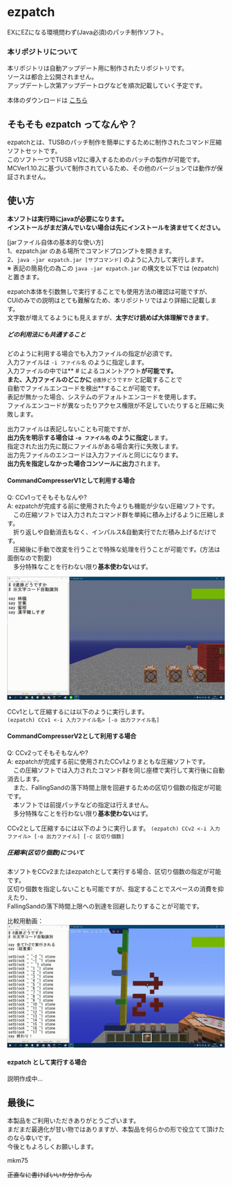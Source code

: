 # ezpatch
EXにEZになる環境問わず(Java必須)のパッチ制作ソフト。

### 本リポジトリについて
本リポジトリは自動アップデート用に制作されたリポジトリです。  
ソースは都合上公開されません。  
アップデートし次第アップデートログなどを順次記載していく予定です。  

本体のダウンロードは [こちら](ezpatch.jar?raw=true)

## そもそも ezpatch ってなんや？
ezpatchとは、TUSBのパッチ制作を簡単にするために制作されたコマンド圧縮ソフトセットです。  
このソフト一つでTUSB v12に導入するためのパッチの製作が可能です。  
MCVer1.10.2に基づいて制作されているため、その他のバージョンでは動作が保証されません。  

## 使い方

**本ソフトは実行時にjavaが必要になります。  
インストールがまだ済んでいない場合は先にインストールを済ませてください。**  
  
[jarファイル自体の基本的な使い方]  
1、ezpatch.jar のある場所でコマンドプロンプトを開きます。  
2、`java -jar ezpatch.jar [サブコマンド]` のように入力して実行します。  
※ 表記の簡易化の為この `java -jar ezpatch.jar` の構文を以下では (ezpatch) と置きます。  
  
ezpatch本体を引数無しで実行することでも使用方法の確認は可能ですが、  
CUIのみでの説明はとても難解なため、本リポジトリではより詳細に記載します。  
文字数が増えてるようにも見えますが、**太字だけ読めば大体理解できます**。

##### どの利用法にも共通すること

どのように利用する場合でも入力ファイルの指定が必須です。  
入力ファイルは `-i ファイル名` のように指定します。  
入力ファイルの中では** # によるコメントアウト**が可能です。  
また、入力ファイルのどこかに** `@進捗どうですか` と記載することで  
自動でファイルエンコードを検出**することが可能です。  
表記が無かった場合、システムのデフォルトエンコードを使用します。  
ファイルエンコードが異なったりアクセス権限が不足していたりすると圧縮に失敗します。  
  
出力ファイルは表記しないことも可能ですが、  
**出力先を明示する場合は `-o ファイル名` のように指定**します。  
指定された出力先に既にファイルがある場合実行に失敗します。  
出力先ファイルのエンコードは入力ファイルと同じになります。  
**出力先を指定しなかった場合コンソールに出力**されます。

#### CommandCompresserV1として利用する場合

Q: CCv1ってそもそもなんや?  
A: ezpatchが完成する前に使用された今よりも機能が少ない圧縮ソフトです。  
　この圧縮ソフトでは入力されたコマンド群を単純に積み上げるように圧縮します。  
　折り返しや自動消去もなく、インパルス&自動実行でただ積み上げるだけです。  
　圧縮後に手動で改変を行うことで特殊な処理を行うことが可能です。(方法は面倒なので割愛)  
　多分特殊なことを行わない限り**基本使わない**はず。
  
![CCv1の実行結果例](pic/ccv1.gif)
  
CCv1として圧縮するには以下のように実行します。  
`(ezpatch) CCv1 <-i 入力ファイル名> [-o 出力ファイル名]`  

#### CommandCompresserV2として利用する場合

Q: CCv2ってそもそもなんや?  
A: ezpatchが完成する前に使用されたCCv1よりまともな圧縮ソフトです。  
　この圧縮ソフトでは入力されたコマンド群を同じ座標で実行して実行後に自動消去します。  
　また、FallingSandの落下時間上限を回避するための区切り個数の指定が可能です。  
　本ソフトでは前提パッチなどの指定は行えません。  
　多分特殊なことを行わない限り**基本使わない**はず。  

CCv2として圧縮するには以下のように実行します。
`(ezpatch) CCv2 <-i 入力ファイル> [-o 出力ファイル] [-c 区切り個数]`

##### 圧縮率(区切り個数)について

本ソフトをCCv2またはezpatchとして実行する場合、区切り個数の指定が可能です。  
区切り個数を指定しないことも可能ですが、指定することでスペースの消費を抑えたり、  
FallingSandの落下時間上限への到達を回避したりすることが可能です。  
  
比較用動画：  
![右から順に 無圧縮 圧縮率5 圧縮率8 圧縮率12](pic/ccv2.gif)

#### ezpatch として実行する場合

説明作成中...

<!--

Q: ezpatchってそもそもなんや?　**(読まなくておk)**  
A: ezpatchとはTUSB専用に制作されたパッチ制作ソフトで、  
　このソフトを用いることで「競合を回避したパッチの製作」が可能になります。  
　TUSBではコマンドは機能ごとに列を分けて設置されているため、  
　同じ列に複数のパッチが導入されるとパッチが競合し、  
　製作者の意図しない動作が発生する恐れがあります。  
　本ソフトでは各パッチにIDを指定し使用するコマンド列を指定することで  
　パッチの競合を回避することが可能になります。  
  
ezpatchとして圧縮するには以下のように実行します。  
`(ezpatch) <パッチID(下記)> <-i 入力ファイル> [-o 出力ファイル] [-c 区切り個数] [-u 依存列(下記)]`  
  
...薄々気付いてるかもしれませんがかなり面倒な仕様になっています。  
おい製作者、なぜこんな直感的に使えないソフトにした(すみません  

##### パッチIDとは

パッチIDとは各々のTUSBパッチを区別するために用いられる重複不可のMCBlockIDですが、  
実際に設置されることを考慮し**「外部に影響を与えない」「外部干渉(破壊を除く)により変化しない」ブロックID**としています。  
本ソフト内ではメタデータ・データタグ(NBT)を指定するためにそれを**以下の表記で使用**します。  
  
**`ブロックID[@メタデータ[@データタグ(外括弧必須)]]`**

##### 依存列のフォーマット

**依存列は複数ある場合 `;` で区切ります**。  
  
個々の依存指定は以下のように行います。  
**`x,y,z[,前提パッチ[,上書き確認]]`**  

x,y,zには**変更を加えるコマンド列の先頭 (大抵の場合xは-1922)** が入ります。  
  
前提パッチが必要になる場合、座標の後にコンマを付けパッチID(上記)を指定します。  
指定しなかった場合何もパッチがないことを前提とします。  
**省略は可能ですが空白は不可能です**。
  
-->

## 最後に

本製品をご利用いただきありがとうございます。  
まだまだ最適化が甘い物ではありますが、本製品を何らかの形で役立てて頂けたのなら幸いです。  
今後ともよろしくお願いします。  
  
mkm75  
  
  
~~正直なに書けばいいか分からん~~
